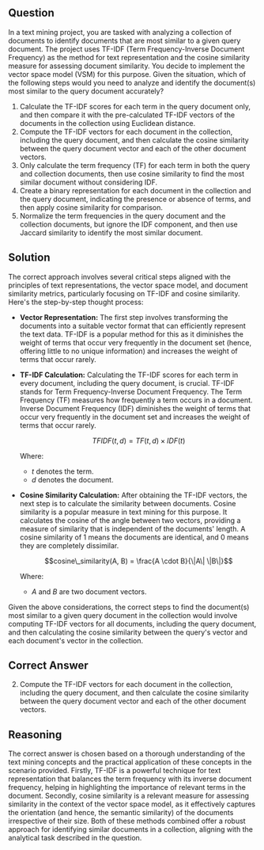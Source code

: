 ## Question
In a text mining project, you are tasked with analyzing a collection of documents to identify documents that are most similar to a given query document. The project uses TF-IDF (Term Frequency-Inverse Document Frequency) as the method for text representation and the cosine similarity measure for assessing document similarity. You decide to implement the vector space model (VSM) for this purpose. Given the situation, which of the following steps would you need to analyze and identify the document(s) most similar to the query document accurately?

1. Calculate the TF-IDF scores for each term in the query document only, and then compare it with the pre-calculated TF-IDF vectors of the documents in the collection using Euclidean distance.
2. Compute the TF-IDF vectors for each document in the collection, including the query document, and then calculate the cosine similarity between the query document vector and each of the other document vectors.
3. Only calculate the term frequency (TF) for each term in both the query and collection documents, then use cosine similarity to find the most similar document without considering IDF.
4. Create a binary representation for each document in the collection and the query document, indicating the presence or absence of terms, and then apply cosine similarity for comparison.
5. Normalize the term frequencies in the query document and the collection documents, but ignore the IDF component, and then use Jaccard similarity to identify the most similar document.

## Solution
The correct approach involves several critical steps aligned with the principles of text representations, the vector space model, and document similarity metrics, particularly focusing on TF-IDF and cosine similarity. Here's the step-by-step thought process:

- **Vector Representation:** The first step involves transforming the documents into a suitable vector format that can efficiently represent the text data. TF-IDF is a popular method for this as it diminishes the weight of terms that occur very frequently in the document set (hence, offering little to no unique information) and increases the weight of terms that occur rarely.

- **TF-IDF Calculation:** Calculating the TF-IDF scores for each term in every document, including the query document, is crucial. TF-IDF stands for Term Frequency-Inverse Document Frequency. The Term Frequency (TF) measures how frequently a term occurs in a document. Inverse Document Frequency (IDF) diminishes the weight of terms that occur very frequently in the document set and increases the weight of terms that occur rarely.

  $$TFIDF(t, d) = TF(t, d) \times IDF(t)$$
  
  Where:
  - $t$ denotes the term.
  - $d$ denotes the document.

- **Cosine Similarity Calculation:** After obtaining the TF-IDF vectors, the next step is to calculate the similarity between documents. Cosine similarity is a popular measure in text mining for this purpose. It calculates the cosine of the angle between two vectors, providing a measure of similarity that is independent of the documents' length. A cosine similarity of 1 means the documents are identical, and 0 means they are completely dissimilar.

  $$cosine\_similarity(A, B) = \frac{A \cdot B}{\|A\| \|B\|}$$

  Where:
  - $A$ and $B$ are two document vectors.

Given the above considerations, the correct steps to find the document(s) most similar to a given query document in the collection would involve computing TF-IDF vectors for all documents, including the query document, and then calculating the cosine similarity between the query's vector and each document's vector in the collection.

## Correct Answer
2. Compute the TF-IDF vectors for each document in the collection, including the query document, and then calculate the cosine similarity between the query document vector and each of the other document vectors.

## Reasoning
The correct answer is chosen based on a thorough understanding of the text mining concepts and the practical application of these concepts in the scenario provided. Firstly, TF-IDF is a powerful technique for text representation that balances the term frequency with its inverse document frequency, helping in highlighting the importance of relevant terms in the document. Secondly, cosine similarity is a relevant measure for assessing similarity in the context of the vector space model, as it effectively captures the orientation (and hence, the semantic similarity) of the documents irrespective of their size. Both of these methods combined offer a robust approach for identifying similar documents in a collection, aligning with the analytical task described in the question.